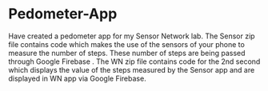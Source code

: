 # Pedometer-App

Have created a pedometer app for my Sensor Network lab. The Sensor zip file contains code which makes the use of the sensors of your phone to measure the number of steps. These number of steps are being passed through Google Firebase . The WN zip file contains code for the 2nd second which displays the value of the steps measured by the Sensor app and are displayed in WN app via Google Firebase.

